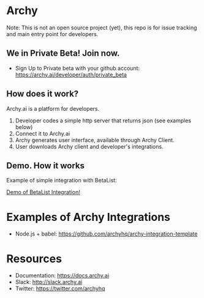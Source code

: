 # Archy

Note: This is not an open source project (yet), this repo is for issue tracking and main entry point for developers.

## We in Private Beta! Join now.

- Sign Up to Private beta with your github account: https://archy.ai/developer/auth/private_beta


## How does it work?

Archy.ai is a platform for developers.

1. Developer codes a simple http server that returns json (see examples below)
2. Connect it to Archy.ai
3. Archy generates user interface, available through Archy Client.
4. User downloads Archy client and developer's integrations.

## Demo. How it works

Example of simple integration with BetaList:

[Demo of BetaList Integration!](http://bit.ly/2iRqIwr)


# Examples of Archy Integrations

- Node.js + babel: https://github.com/archyhq/archy-integration-template 


# Resources
- Documentation: https://docs.archy.ai
- Slack: http://slack.archy.ai
- Twitter: https://twitter.com/archyhq

